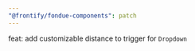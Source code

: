 ```yaml
---
"@frontify/fondue-components": patch
---
```


feat: add customizable distance to trigger for `Dropdown`
